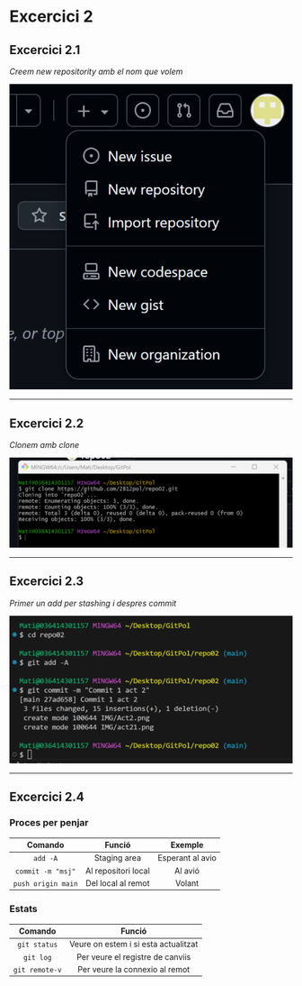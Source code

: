 # Excercici 2

## Excercici 2.1

*Creem new repositority amb el nom que volem*  

![Mostra de l'excercici 1](IMG/act211.png)
**********

## Excercici 2.2

*Clonem amb clone*  

![Mostra de l'excercici 1](IMG/Act2.png)
**********

## Excercici 2.3

*Primer un add per stashing i despres commit*  

![Mostra de l'excercici 1](IMG/act23.png)
**********

## Excercici 2.4

### Proces per penjar

|    **Comando**   |      **Funció**     |   **Exemple**   |
|:----------------:|:-------------------:|:----------------:|
|      `add -A`      |     Staging area    | Esperant al avio |
|  `commit -m "msj"` | Al repositori local |      Al avió     |
| `push origin main` |  Del local al remot |      Volant      |


### Estats

|  **Comando** |              **Funció**              |
|:------------:|:------------------------------------:|
|  `git status`  | Veure on estem i si esta actualitzat |
|    `git log`   |   Per veure el registre de canviis   |
| `git remote-v` |    Per veure la connexio al remot    |